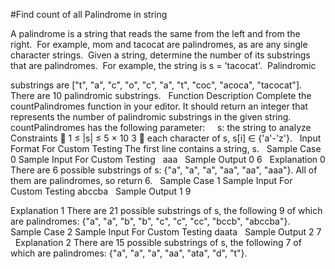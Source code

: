 #Find count of all Palindrome in string

A palindrome is a string that reads the same from the left and from the right.  For example, mom and
tacocat are palindromes, as are any single character strings.  Given a string, determine the number
of its substrings that are palindromes.  For example, the string is s = &#39;tacocat&#39;.  Palindromic

substrings are [&quot;t&quot;, &quot;a&quot;, &quot;c&quot;, &quot;o&quot;, &quot;c&quot;, &quot;a&quot;, &quot;t&quot;, &quot;coc&quot;, &quot;acoca&quot;, &quot;tacocat&quot;].  There are 10 palindromic
substrings.
 
Function Description
Complete the countPalindromes function in your editor. It should return an integer that represents
the number of palindromic substrings in the given string.
 
countPalindromes has the following parameter:
    s: the string to analyze
 
Constraints
 1 ≤ |s| ≤ 5 × 10 3
 each character of s, s[i] ∈ {&#39;a&#39;-&#39;z&#39;}.
 
Input Format For Custom Testing
The first line contains a string, s.
 
Sample Case 0
Sample Input For Custom Testing
 
aaa
 
Sample Output 0
6
 
Explanation 0
There are 6 possible substrings of s: {&quot;a&quot;, &quot;a&quot;, &quot;a&quot;, &quot;aa&quot;, &quot;aa&quot;, &quot;aaa&quot;}. All of them are palindromes, so
return 6.
 
Sample Case 1
Sample Input For Custom Testing
abccba
 
Sample Output 1
9

Explanation 1
There are 21 possible substrings of s, the following 9 of which are palindromes: {&quot;a&quot;, &quot;a&quot;, &quot;b&quot;, &quot;b&quot;, &quot;c&quot;,
&quot;c&quot;, &quot;cc&quot;, &quot;bccb&quot;, &quot;abccba&quot;}.
 
Sample Case 2
Sample Input For Custom Testing
daata
 
Sample Output 2
7
 
Explanation 2
There are 15 possible substrings of s, the following 7 of which are palindromes: {&quot;a&quot;, &quot;a&quot;, &quot;a&quot;, &quot;aa&quot;,
&quot;ata&quot;, &quot;d&quot;, &quot;t&quot;}.
